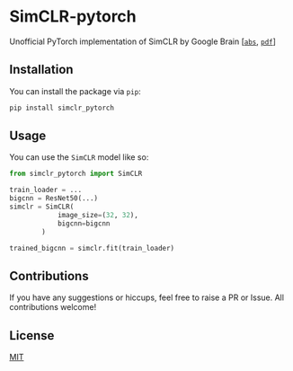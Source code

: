 # SimCLR-pytorch
Unofficial PyTorch implementation of SimCLR by Google Brain [[`abs`](https://arxiv.org/abs/2002.05709), [`pdf`](https://arxiv.org/pdf/2002.05709.pdf)]

## Installation
You can install the package via `pip`:

```bash
pip install simclr_pytorch
```

## Usage
You can use the `SimCLR` model like so:

```python
from simclr_pytorch import SimCLR

train_loader = ...
bigcnn = ResNet50(...)
simclr = SimCLR(
            image_size=(32, 32),
            bigcnn=bigcnn
        )

trained_bigcnn = simclr.fit(train_loader)
```

## Contributions
If you have any suggestions or hiccups, feel free to raise a PR or Issue. All contributions welcome!

## License
[MIT](https://github.com/rish-16/SimCLR-pytorch/blob/main/LICENSE)